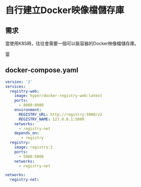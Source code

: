 # 自行建立Docker映像檔儲存庫

## 需求

當使用K8S時，往往會需要一個可以裝容器的Docker映像檔儲存庫。

當

## docker-compose.yaml

```yaml
version: '2'
services:
  registry-web:
    image: hyper/docker-registry-web:latest
    ports:
      - 8080:8080
    environment:
      REGISTRY_URL: http://registry:5000/v2
      REGISTRY_NAME: 127.0.0.1:5000
    networks:
      - registry-net
    depends_on:
       - registry
  registry:
    image: registry:2
    ports:
      - 5000:5000
    networks:
      - registry-net

networks:
  registry-net:
```
